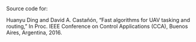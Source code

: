 Source code for:

Huanyu Ding and David A. Castañón, “Fast algorithms for UAV tasking and routing,” In Proc. IEEE Conference on Control Applications (CCA), Buenos Aires, Argentina, 2016.
